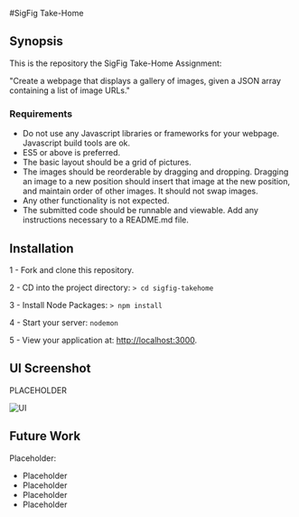 #SigFig Take-Home

## Synopsis

This is the repository the SigFig Take-Home Assignment: 

"Create a webpage that displays a gallery of images, given a JSON array containing a list of image URLs."

### Requirements

* Do not use any Javascript libraries or frameworks for your webpage. Javascript build tools are ok.
* ES5 or above is preferred.
* The basic layout should be a grid of pictures.
* The images should be reorderable by dragging and dropping. Dragging an image to a new position should insert that image at the new position, and maintain order of other images. It should not swap images.
* Any other functionality is not expected.
* The submitted code should be runnable and viewable. Add any instructions necessary to a README.md file.


## Installation

1 - Fork and clone this repository.

2 - CD into the project directory: ```> cd sigfig-takehome```

3 - Install Node Packages: ```> npm install```

4 - Start your server: ```nodemon```

5 - View your application at: [http://localhost:3000](http://localhost:3000/).


## UI Screenshot

PLACEHOLDER

![UI](http://i.imgur.com/ZaUskNL.png)

## Future Work

Placeholder:

- Placeholder
- Placeholder
- Placeholder
- Placeholder
